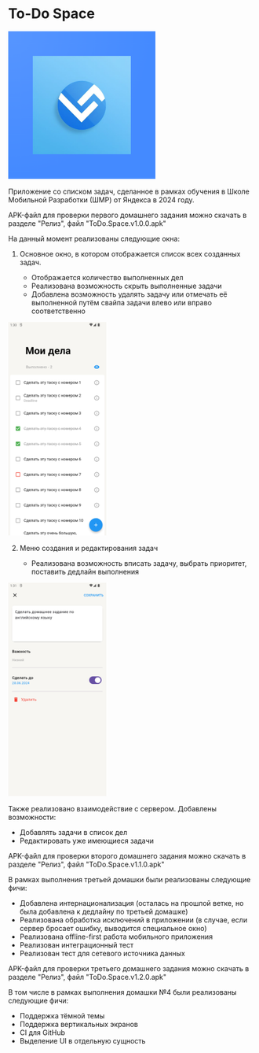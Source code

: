 # To-Do Space

<img src="/assets/logo_foreground.png" alt="Logotype" width=300>

Приложение со списком задач, сделанное в рамках обучения в Школе Мобильной Разработки (ШМР) от Яндекса в 2024 году.

APK-файл для проверки первого домашнего задания можно скачать в разделе "Релиз", файл "ToDo.Space.v1.0.0.apk"

На данный момент реализованы следующие окна:
1. Основное окно, в котором отображается список всех созданных задач.

   - Отображается количество выполненных дел
   - Реализована возможность скрыть выполненные задачи
   - Добавлена возможность удалять задачу или отмечать её выполненной путём свайпа задачи влево или вправо соответственно

<img src="/screenshots/screenshot_main_page_1.png" alt="Screenshot №1" width=200>

2. Меню создания и редактирования задач

   - Реализована возможность вписать задачу, выбрать приоритет, поставить дедлайн выполнения
     
<img src="/screenshots/screenshot_edit_page_1.png" alt="Screenshot №2" width=200>

Также реализовано взаимодействие с сервером. Добавлены возможности:

   - Добавлять задачи в список дел
   - Редактировать уже имеющиеся задачи

APK-файл для проверки второго домашнего задания можно скачать в разделе "Релиз", файл "ToDo.Space.v1.1.0.apk"

В рамках выполнения третьей домашки были реализованы следующие фичи:

  - Добавлена интернационализация (осталась на прошлой ветке, но была добавлена к дедлайну по третьей домашке)
  - Реализована обработка исключений в приложении (в случае, если сервер бросает ошибку, выводится специальное окно)
  - Реализована offline-first работа мобильного приложения
  - Реализован интеграционный тест
  - Реализован тест для сетевого источника данных

APK-файл для проверки третьего домашнего задания можно скачать в разделе "Релиз", файл "ToDo.Space.v1.2.0.apk"

В том числе в рамках выполнения домашки №4 были реализованы следующие фичи:

  - Поддержка тёмной темы
  - Поддержка вертикальных экранов
  - CI для GitHub
  - Выделение UI в отдельную сущность
